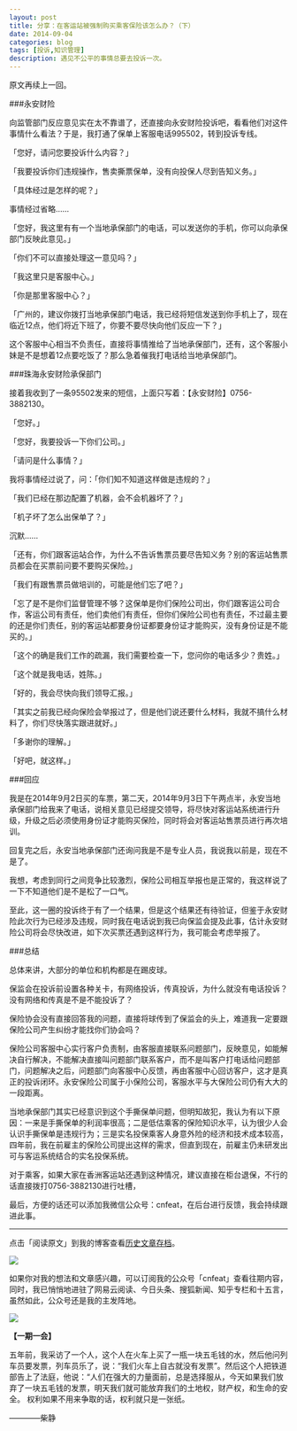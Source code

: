 ```yaml
---
layout: post
title: 分享：在客运站被强制购买乘客保险该怎么办？（下）
date: 2014-09-04
categories: blog
tags: [投诉,知识管理]
description: 遇见不公平的事情总要去投诉一次。
---
```


原文再续上一回。

###永安财险

向监管部门反应意见实在太不靠谱了，还直接向永安财险投诉吧，看看他们对这件事情什么看法？于是，我打通了保单上客服电话995502，转到投诉专线。

「您好，请问您要投诉什么内容？」

「我要投诉你们违规操作，售卖撕票保单，没有向投保人尽到告知义务。」

「具体经过是怎样的呢？」

事情经过省略……

「您好，我这里有有一个当地承保部门的电话，可以发送你的手机，你可以向承保部门反映此意见。」

「你们不可以直接处理这一意见吗？」

「我这里只是客服中心。」

「你是那里客服中心？」

「广州的，建议你拨打当地承保部门电话，我已经将短信发送到你手机上了，现在临近12点，他们将近下班了，你要不要尽快向他们反应一下？」

这个客服中心相当不负责任，直接将事情推给了当地承保部门，还有，这个客服小妹是不是想着12点要吃饭了？那么急着催我打电话给当地承保部门。


###珠海永安财险承保部门

接着我收到了一条95502发来的短信，上面只写着：【永安财险】0756-3882130。

「您好。」

「您好，我要投诉一下你们公司。」

「请问是什么事情？」

我将事情经过说了，问：「你们知不知道这样做是违规的？」

「我们已经在那边配置了机器，会不会机器坏了？」

「机子坏了怎么出保单了？」

沉默……

「还有，你们跟客运站合作，为什么不告诉售票员要尽告知义务？别的客运站售票员都会在买票前问要不要购买保险。」

「我们有跟售票员做培训的，可能是他们忘了吧？」

「忘了是不是你们监督管理不够？这保单是你们保险公司出，你们跟客运公司合作，客运公司有责任，他们卖他们有责任，但你们保险公司也有责任，不过最主要的还是你们责任，别的客运站都要身份证都要身份证才能购买，没有身份证是不能买的。」

「这个的确是我们工作的疏漏，我们需要检查一下，您问你的电话多少？贵姓。」

「这个就是我电话，姓陈。」

「好的，我会尽快向我们领导汇报。」

「其实之前我已经向保险会举报过了，但是他们说还要什么材料，我就不搞什么材料了，你们尽快落实跟进就好。」

「多谢你的理解。」

「好吧，就这样。」

###回应

我是在2014年9月2日买的车票，第二天，2014年9月3日下午两点半，永安当地承保部门给我来了电话，说相关意见已经提交领导，将尽快对客运站系统进行升级，升级之后必须使用身份证才能购买保险，同时将会对客运站售票员进行再次培训。

回复完之后，永安当地承保部门还询问我是不是专业人员，我说我以前是，现在不是了。

我想，考虑到同行之间竞争比较激烈，保险公司相互举报也是正常的，我这样说了一下不知道他们是不是松了一口气。

至此，这一圈的投诉终于有了一个结果，但是这个结果还有待验证，但鉴于永安财险此次行为已经涉及违规，同时我在电话说到我已向保监会提及此事，估计永安财险公司将会尽快改进，如下次买票还遇到这样行为，我可能会考虑举报了。

###总结

总体来讲，大部分的单位和机构都是在踢皮球。

保监会在投诉前设置各种关卡，有网络投诉，传真投诉，为什么就没有电话投诉？没有网络和传真是不是不能投诉了？

保险协会没有直接回答我的问题，直接将球传到了保监会的头上，难道我一定要跟保险公司产生纠纷才能找你们协会吗？

保险公司客服中心实行客户负责制，由客服直接联系问题部门，反映意见，如能解决自行解决，不能解决直接叫问题部门联系客户，而不是叫客户打电话给问题部门，问题解决之后，问题部门向客服中心反馈，再由客服中心回访客户，这才是真正的投诉闭环。永安保险公司属于小保险公司，客服水平与大保险公司仍有大大的一段距离。

当地承保部门其实已经意识到这个手撕保单问题，但明知故犯，我认为有以下原因：一来是手撕保单的利润率很高；二是低估乘客的保险知识水平，认为很少人会认识手撕保单是违规行为；三是实名投保乘客人身意外险的经济和技术成本较高，四年前，我在前雇主的保险公司提出这样的需求，但直到现在，前雇主仍未研发出可与客运系统结合的实名投保系统。

对于乘客，如果大家在香洲客运站还遇到这种情况，建议直接在柜台退保，不行的话直接拨打0756-3882130进行吐槽，

最后，方便的话还可以添加我微信公众号：cnfeat，在后台进行反馈，我会持续跟进此事。


----

点击「阅读原文」到我的博客查看[历史文章存档](http://cnfeat.com)。

![](http://cnfeat.qiniudn.com/mHDSX.png)

如果你对我的想法和文章感兴趣，可以订阅我的公众号「cnfeat」查看往期内容，同时，我已悄悄地进驻了网易云阅读、今日头条、搜狐新闻、知乎专栏和十五言，虽然如此，公众号还是我的主发阵地。

![](http://cnfeat.qiniudn.com/signitrue-2014-07-11.png)


**【一期一会】**


五年前，我采访了一个人，这个人在火车上买了一瓶一块五毛钱的水，然后他问列车员要发票，列车员乐了，说：“我们火车上自古就没有发票”。然后这个人把铁道部告上了法庭，他说：“人们在强大的力量面前，总是选择服从，今天如果我们放弃了一块五毛钱的发票，明天我们就可能放弃我们的土地权，财产权，和生命的安全。 权利如果不用来争取的话，权利就只是一张纸。


————柴静

